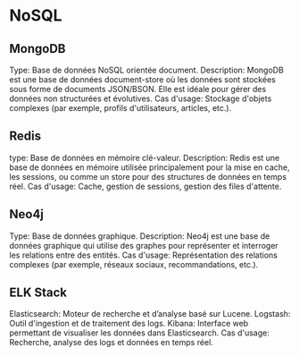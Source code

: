 # NoSQL

## MongoDB
Type: Base de données NoSQL orientée document.
Description: MongoDB est une base de données document-store où les données sont stockées sous forme de documents JSON/BSON. Elle est idéale pour gérer des données non structurées et évolutives.
Cas d'usage: Stockage d'objets complexes (par exemple, profils d'utilisateurs, articles, etc.).

## Redis
type: Base de données en mémoire clé-valeur.
Description: Redis est une base de données en mémoire utilisée principalement pour la mise en cache, les sessions, ou comme un store pour des structures de données en temps réel.
Cas d'usage: Cache, gestion de sessions, gestion des files d'attente.

## Neo4j
Type: Base de données graphique.
Description: Neo4j est une base de données graphique qui utilise des graphes pour représenter et interroger les relations entre des entités.
Cas d'usage: Représentation des relations complexes (par exemple, réseaux sociaux, recommandations, etc.).

## ELK Stack
Elasticsearch: Moteur de recherche et d’analyse basé sur Lucene.
Logstash: Outil d'ingestion et de traitement des logs.
Kibana: Interface web permettant de visualiser les données dans Elasticsearch.
Cas d'usage: Recherche, analyse des logs et données en temps réel.
